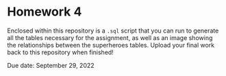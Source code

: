 # Homework 4
Enclosed within this repository is a `.sql` script that you can run to generate all the tables necessary for the assignment, as well as an image showing the relationships between the superheroes tables. Upload your final work back to this repository when finished!

Due date: September 29, 2022
